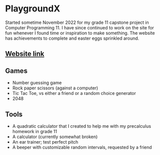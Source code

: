 # PlaygroundX
Started sometime November 2022 for my grade 11 capstone project in Computer Programming 11. I have since continued to work on the site for fun whenever I found time or inspiration to make something. The website has achievements to complete and easter eggs sprinkled around.

## [Website link](https://playgroundx.mooo.com)
## Games
* Number guessing game
* Rock paper scissors (against a computer)
* Tic Tac Toe, vs either a friend or a random choice generator
* 2048

## Tools
* A quadratic calculator that I created to help me with my precalculus homework in grade 11
* A calculator (currently somewhat broken)
* An ear trainer; test perfect pitch
* A beeper with customizable random intervals, requested by a friend
